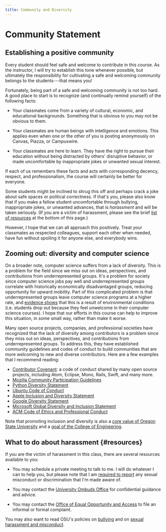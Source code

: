```yaml
---
title: Community and Diversity
---
```


# Community Statement

## Establishing a positive community

Every student should feel safe and welcome to contribute in this course. As the
instructor, I will try to establish this tone whenever possible, but ultimately
the responsibility for cultivating a safe and welcoming community belongs to
the students---that means you!

Fortunately, being part of a safe and welcoming community is not too hard. A
good place to start is to recognize (and continually remind yourself) of the
following facts:

 * Your classmates come from a variety of cultural, economic, and educational
   backgrounds. Something that is obvious to you may not be obvious to them.
 
 * Your classmates are human beings with intelligence and emotions. This
   applies even when one or the other of you is posting anonymously on Canvas,
   Piazza, or Campuswire.
 
 * Your classmates are here to learn. They have the right to pursue their
   education without being distracted by others' disruptive behavior, or made
   uncomfortable by inappropriate jokes or unwanted sexual interest.

If each of us remembers these facts and acts with corresponding decency,
respect, and professionalism, the course will certainly be better for everyone.

Some students might be inclined to shrug this off and perhaps crack a joke
about safe spaces or political correctness. If that's you, please also know
that if you make a fellow student uncomfortable through bullying, inappropriate
jokes, or unwanted advances, that is *harassment* and will be taken seriously.
(If you are a victim of harassment, please see the brief [list of
resources](#resources) at the bottom of this page.)

However, I hope that we can all approach this positively. Treat your classmates
as respected colleagues, support each other when needed, have fun without
spoiling it for anyone else, and everybody wins.


## Zooming out: diversity and computer science

On a broader note, computer science suffers from a lack of diversity. This is a
problem for the field since we miss out on ideas, perspectives, and
contributions from underrepresented groups. It's a problem for society since
computer science jobs pay well and underrepresented groups correlate with
historically economically disadvantaged groups, reducing opportunity for upward
mobility. Part of this complicated problem is that underrepresented groups
leave computer science programs at a higher rate, and [evidence
shows][Retention] that this is a result of environmental conditions (i.e.
students drop out because they feel unwelcome in their computer science
courses). I hope that our efforts in this course can help to improve this
situation, in some small way, rather than make it worse.

Many open source projects, companies, and professional societies have
recognized that the lack of diversity among contributors is a problem since
they miss out on ideas, perspectives, and contributions from underrepresented
groups. To address this, they have established community guidelines and codes
of conduct to build communities that are more welcoming to new and diverse
contributors. Here are a few examples that I recommend reading:

 * [Contributor Covenant][Covenant]: a code of conduct shared by many open
   source projects, including Atom, Eclipse, Mono, Rails, Swift, and many more.
 * [Mozilla Community Participation Guidelines][Mozilla]
 * [Python Diversity Statement][Python]
 * [Ubuntu Code of Conduct][Ubuntu]
 * [Apple Inclusion and Diversity Statement][Apple]
 * [Google Diversity Statement][Google]
 * [Microsoft Global Diversity and Inclusion Statement][Microsoft]
 * [ACM Code of Ethics and Professional Conduct][ACM]

Note that promoting inclusion and diversity is also a [core value of Oregon State
University][OSU] and a [goal of the College of Engineering][COE].


## What to do about harassment {#resources}

If you are the victim of harassment in this class, there are several resources
available to you:

 * You may schedule a private meeting to talk to me. I will do whatever I can
   to help you, but please note that I am [required to report][Report] any
   sexual misconduct or discrimination that I'm made aware of.
   
 * You may contact the [University Ombuds Office][Ombud] for confidential
   guidance and advice.
 
 * You may contact the [Office of Equal Opportunity and Access][EOA] to file an
   informal or formal complaint.

You may also want to read OSU's policies on [bullying][Bullying] and on [sexual
harassment and misconduct][SexualHarassment].


[Covenant]: http://contributor-covenant.org/
[Mozilla]: https://www.mozilla.org/en-US/about/governance/policies/participation/
[Python]: https://www.python.org/community/diversity/
[Ubuntu]: https://www.ubuntu.com/about/about-ubuntu/conduct
[Apple]: http://www.apple.com/diversity/
[Google]: https://www.google.com/diversity/
[Microsoft]: https://www.microsoft.com/en-us/diversity/
[ACM]: https://ethics.acm.org/code-of-ethics/

[Retention]: http://dl.acm.org/citation.cfm?id=374367
[OSU]: https://leadership.oregonstate.edu/strategic-plan/
[COE]: http://engineering.oregonstate.edu/coe-strategic-plan

[Report]: https://policy.oregonstate.edu/UPSM/05-005_responsible_employees
[Ombud]: http://oregonstate.edu/ombuds/
[EOA]: http://eoa.oregonstate.edu/
[Bullying]: http://eoa.oregonstate.edu/bullying-policy
[SexualHarassment]: http://eoa.oregonstate.edu/sexual-harassment-and-violence-policy
